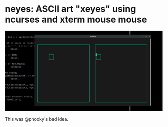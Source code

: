 # neyes: ASCII art "xeyes" using ncurses and xterm mouse mouse

![ASCII art "xeyes" using ncurses and xterm mouse mouse](screenshot.png)

This was @phooky's bad idea.
